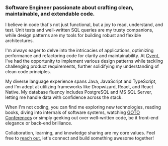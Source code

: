 ### Software Engineer passionate about crafting clean, maintainable, and extendable code.

I believe in code that's not just functional, but a joy to read, understand, and test. Unit tests and well-written SQL queries are my trusty companions, while design patterns are my tools for building robust and flexible architectures.

I'm always eager to delve into the intricacies of applications, optimizing performance and refactoring code for clarity and maintainability. At [Cvent](https://github.com/cvent), I've had the opportunity to implement various design patterns while tackling challenging product requirements, further solidifying my understanding of clean code principles.

My diverse language experience spans Java, JavaScript and TypeScript, and I'm adept at utilizing frameworks like Dropwizard, React, and React Native. My database fluency includes PostgreSQL and MS SQL Server, letting me handle data with confidence across the stack.

When I'm not coding, you can find me exploring new technologies, reading books, diving into internals of software systems, watching [GOTO Conferences](https://youtube.com/@GOTO-) or simply geeking out over well-written code, be it front-end elegance or back-end brilliance.

Collaboration, learning, and knowledge sharing are my core values. Feel free to [reach out](https://www.linkedin.com/in/shubhamrajputdce/), let's connect and build something awesome together!

<!--
**shubham1556/shubham1556** is a ✨ _special_ ✨ repository because its `README.md` (this file) appears on your GitHub profile.

Here are some ideas to get you started:

- 🔭 I’m currently working on ...
- 🌱 I’m currently learning ...
- 👯 I’m looking to collaborate on ...
- 🤔 I’m looking for help with ...
- 💬 Ask me about ...
- 📫 How to reach me: ...
- 😄 Pronouns: ...
- ⚡ Fun fact: ...
-->
